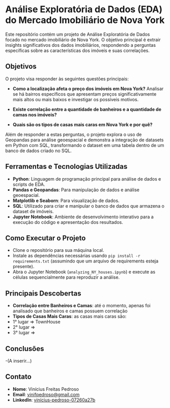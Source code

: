 # Análise Exploratória de Dados (EDA) do Mercado Imobiliário de Nova York

Este repositório contém um projeto de Análise Exploratória de Dados focado no mercado imobiliário de Nova York. O objetivo principal é extrair insights significativos dos dados imobiliários, respondendo a perguntas específicas sobre as características dos imóveis e suas correlações.

## Objetivos

O projeto visa responder às seguintes questões principais:

- **Como a localização afeta o preço dos imóveis em Nova York?**
  Analisar se há bairros específicos que apresentam preços significativamente mais altos ou mais baixos e investigar os possíveis motivos.

- **Existe correlação entre a quantidade de banheiros e a quantidade de camas nos imóveis?**

- **Quais são os tipos de casas mais caras em Nova York e por quê?**

Além de responder a estas perguntas, o projeto explora o uso de Geopandas para análise geoespacial e demonstra a integração de datasets em Python com SQL, transformando o dataset em uma tabela dentro de um banco de dados criado no SQL.

## Ferramentas e Tecnologias Utilizadas

- **Python**: Linguagem de programação principal para análise de dados e scripts de EDA.
- **Pandas e Geopandas**: Para manipulação de dados e análise geoespacial.
- **Matplotlib e Seaborn**: Para visualização de dados.
- **SQL**: Utilizado para criar e manipular o banco de dados que armazena o dataset de imóveis.
- **Jupyter Notebook**: Ambiente de desenvolvimento interativo para a execução do código e apresentação dos resultados.

## Como Executar o Projeto

- Clone o repositório para sua máquina local.
- Instale as dependências necessárias usando `pip install -r requirements.txt` (assumindo que um arquivo de requirements esteja presente).
- Abra o Jupyter Notebook (`analyzing_NY_houses.ipynb`) e execute as células sequencialmente para reproduzir a análise.

## Principais Descobertas

- **Correlação entre Banheiros e Camas**: até o momento, apenas foi analisado que banheiros e camas possuem correlação
- **Tipos de Casas Mais Caras**: as casas mais caras são:
- 1° lugar => TownHouse
- 2° lugar =>
- 3° lugar =>

## Conclusões
-(A inserir...)

## Contato

- **Nome**: Vinícius Freitas Pedroso
- **Email**: vinifpedroso@gmail.com
- **LinkedIn**: [vinícius-pedroso-07260a27b](https://www.linkedin.com/in/vin%C3%ADcius-pedroso-07260a27b/)

